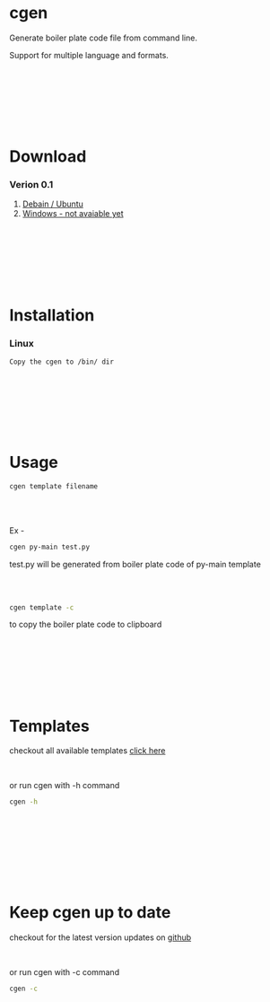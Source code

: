 # cgen

Generate boiler plate code file from command line.

Support for multiple language and formats.

<br>
<br>
<br>
<br>
<br>
<br>



# Download

### Verion 0.1

1. [Debain / Ubuntu](https://www.letscodeofficial.com/media/fileSharer/cgen)
2. [Windows - not avaiable yet]()


<br>
<br>
<br>
<br>
<br>
<br>



# Installation

### Linux

```
Copy the cgen to /bin/ dir
```

<br>
<br>
<br>
<br>
<br>
<br>

# Usage

```bash
cgen template filename
```

<br>
<br>

Ex - 

```bash
cgen py-main test.py
```

test.py will be generated from boiler plate code of py-main template


<br>
<br>


```bash
cgen template -c
```

to copy the boiler plate code to clipboard

<br>
<br>
<br>
<br>
<br>
<br>


# Templates

checkout all available templates [click here](https://www.letscodeofficial.com/documentations/boiler%20plate%20code%20generator%20templates#/)

<br>

or run cgen with -h command

```bash
cgen -h
```

<br>



<br>
<br>
<br>
<br>
<br>
<br>


# Keep cgen up to date

checkout for the latest version updates on [github](https://github.com/harshnative/boiler-plate-code-generator)


<br>

or run cgen with -c command

```bash
cgen -c
```